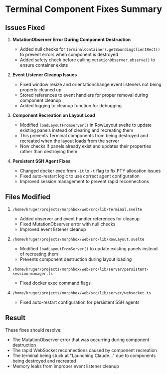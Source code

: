 # Terminal Component Fixes Summary

## Issues Fixed

1. **MutationObserver Error During Component Destruction**
   - Added null checks for `terminalContainer?.getBoundingClientRect()` to prevent errors when component is destroyed
   - Added safety check before calling `mutationObserver.observe()` to ensure container exists

2. **Event Listener Cleanup Issues**
   - Fixed window resize and orientationchange event listeners not being properly cleaned up
   - Stored references to event handlers for proper removal during component cleanup
   - Added logging to cleanup function for debugging

3. **Component Recreation on Layout Load**
   - Modified `loadLayoutFromServer()` in RowLayout.svelte to update existing panels instead of clearing and recreating them
   - This prevents Terminal components from being destroyed and recreated when the layout loads from the server
   - Now checks if panels already exist and updates their properties rather than destroying them

4. **Persistent SSH Agent Fixes**
   - Changed docker exec from `-it` to `-t` flag to fix PTY allocation issues
   - Fixed auto-restart logic to use correct agent configuration
   - Improved session management to prevent rapid reconnections

## Files Modified

1. `/home/kruger/projects/morphbox/web/src/lib/Terminal.svelte`
   - Added observer and event handler references for cleanup
   - Fixed MutationObserver error with null checks
   - Improved event listener cleanup

2. `/home/kruger/projects/morphbox/web/src/lib/RowLayout.svelte`
   - Modified `loadLayoutFromServer()` to update existing panels instead of recreating them
   - Prevents component destruction during layout loading

3. `/home/kruger/projects/morphbox/web/src/lib/server/persistent-session-manager.ts`
   - Fixed docker exec command flags

4. `/home/kruger/projects/morphbox/web/src/lib/server/websocket.ts`
   - Fixed auto-restart configuration for persistent SSH agents

## Result

These fixes should resolve:
- The MutationObserver error that was occurring during component destruction
- The rapid WebSocket reconnections caused by component recreation
- The terminal being stuck at "Launching Claude..." due to components being destroyed and recreated
- Memory leaks from improper event listener cleanup